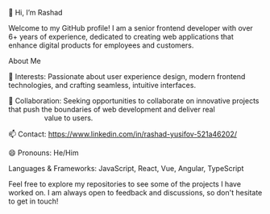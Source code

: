 👋 Hi, I’m Rashad

Welcome to my GitHub profile! I am a senior frontend developer with over 6+ years of experience, dedicated to creating web applications that enhance digital products for employees and customers.

About Me

👀 Interests: Passionate about user experience design, modern frontend technologies, and crafting seamless, intuitive interfaces.

💼 Collaboration: Seeking opportunities to collaborate on innovative projects that push the boundaries of web development and deliver real
                  value to users.

📫 Contact: https://www.linkedin.com/in/rashad-yusifov-521a46202/

😄 Pronouns: He/Him

Languages & Frameworks: JavaScript, React, Vue, Angular, TypeScript

Feel free to explore my repositories to see some of the projects I have worked on. I am always open to feedback and discussions, so don't hesitate to get in touch!
